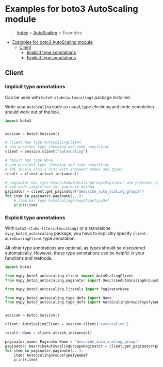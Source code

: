 <a id="examples-for-boto3-autoscaling-module"></a>

# Examples for boto3 AutoScaling module

> [Index](../README.md) > [AutoScaling](./README.md) > Examples

- [Examples for boto3 AutoScaling module](#examples-for-boto3-autoscaling-module)
  - [Client](#client)
    - [Implicit type annotations](#implicit-type-annotations)
    - [Explicit type annotations](#explicit-type-annotations)

<a id="client"></a>

## Client

<a id="implicit-type-annotations"></a>

### Implicit type annotations

Can be used with `boto3-stubs[autoscaling]` package installed.

Write your `AutoScaling` code as usual, type checking and code completion
should work out of the box.

```python
import boto3


session = boto3.Session()

# client has type AutoScalingClient
# and provides type checking and code completion
client = session.client("autoscaling")

# result has type None
# and provides type checking and code completion
# IDE should show a hint with argument names and types
result = client.attach_instances()

# paginator has type DescribeAutoScalingGroupsPaginator and provides type checking
# and code completion for paginate method
paginator = client.get_paginator("describe_auto_scaling_groups")
for item in paginator.paginate(...):
    # item has type AutoScalingGroupsTypeTypeDef
    print(item)
```

<a id="explicit-type-annotations"></a>

### Explicit type annotations

With `boto3-stubs-lite[autoscaling]` or a standalone `mypy_boto3_autoscaling`
package, you have to explicitly specify `client: AutoScalingClient` type
annotation.

All other type annotations are optional, as types should be discovered
automatically. However, these type annotations can be helpful in your functions
and methods.

```python
import boto3

from mypy_boto3_autoscaling.client import AutoScalingClient
from mypy_boto3_autoscaling.paginator import DescribeAutoScalingGroupsPaginator

from mypy_boto3_autoscaling.literals import PaginatorName

from mypy_boto3_autoscaling.type_defs import None
from mypy_boto3_autoscaling.type_defs import AutoScalingGroupsTypeTypeDef


session = boto3.Session()

client: AutoScalingClient = session.client("autoscaling")

result: None = client.attach_instances()

paginator_name: PaginatorName = "describe_auto_scaling_groups"
paginator: DescribeAutoScalingGroupsPaginator = client.get_paginator(paginator_name)
for item in paginator.paginate(...):
    item: AutoScalingGroupsTypeTypeDef
    print(item)
```
